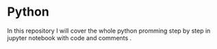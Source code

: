 # Python
In this repository I will cover the whole python promming step by step in jupyter notebook with code and comments .

